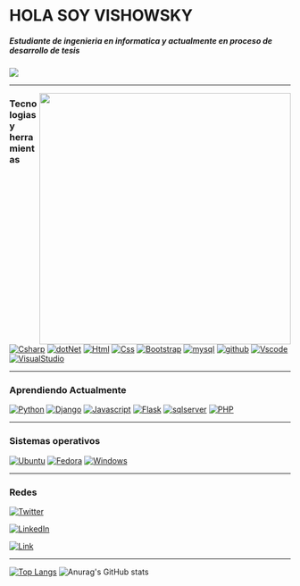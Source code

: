
<p align="center">

# HOLA SOY VISHOWSKY
##### Estudiante de ingenieria en informatica y actualmente en proceso de desarrollo de tesis

</p>


[![](https://komarev.com/ghpvc/?username=vishowsky&color=ff69b4)]()

---

<img  align="right" width="450px" class="ranko" src="[https://media.tenor.com/laLBbWGSlS8AAAAC/akiba-maid-war-akiba-maid-senso.gif](https://i.gifer.com/Z23a.mp4)" ></img>

### Tecnologias y herramientas
[![Csharp](https://img.shields.io/badge/C%23-blueviolet?style=flat&logo=c-sharp&logoColor=white)]()
[![dotNet](https://img.shields.io/badge/.NET-5C2D91?style=flat&logo=.net&logoColor=white)]()
[![Html](https://img.shields.io/badge/HTML-orange?style=flat&logo=html5&logoColor=white)]()
[![Css](https://img.shields.io/badge/CSS-blue?&style=flat&logo=css3&logoColor=white)]()
[![Bootstrap](https://img.shields.io/badge/-Bootstrap-563D7C?style=flat&logo=bootstrap&logoColor=white)]()
[![mysql](https://img.shields.io/badge/MySQL-00000F?style=flat&logo=mysql&logoColor=white)]()
[![github](https://img.shields.io/badge/GitHub-100000?style=flat&logo=github&logoColor=white)]()
[![Vscode](https://img.shields.io/badge/Visual_Studio_Code-0078D4?style=flat&logo=visual%20studio%20code&logoColor=white)]()
[![VisualStudio](https://img.shields.io/badge/Visual_Studio-5C2D91?style=flat&logo=visual%20studio&logoColor=white)]()



---

### Aprendiendo Actualmente

[![Python](https://img.shields.io/badge/Python-3776AB?style=flat&logo=python&logoColor=white)]()
[![Django](https://img.shields.io/badge/Django-092E20?style=flat&logo=django&logoColor=white)]()
[![Javascript](https://img.shields.io/badge/JavaScript-F7DF1E?style=flat&logo=javascript&logoColor=black)]()
[![Flask](https://img.shields.io/badge/Flask-000000?style=flat&logo=flask&logoColor=white)]()
[![sqlserver](https://img.shields.io/badge/Microsoft_SQL_Server-CC2927?style=flat&logo=microsoft-sql-server&logoColor=white)]()
[![PHP](https://img.shields.io/badge/PHP-777BB4?style=flat&logo=php&logoColor=white)]()

---

### Sistemas operativos

[![Ubuntu](https://img.shields.io/badge/Ubuntu-E95420?style=flat&logo=ubuntu&logoColor=white)]()
[![Fedora](https://img.shields.io/badge/Fedora-294172?style=flat&logo=Fedora&logoColor=white)]()
[![Windows](https://img.shields.io/badge/Windows-0078D6?style=flat&logo=windows&logoColor=white)]()

---


### Redes

[![Twitter](https://img.shields.io/badge/Twitter-@Vishoowsky-1DA1F2?style=flat&logo=twitter&logoColor=white&labelColor=101010)](https://twitter.com/vishoowsky)

[![LinkedIn](https://img.shields.io/badge/LinkedIn-Vishowsky-0077B5?style=flat&logo=linkedin&logoColor=white&labelColor=101010)](https://www.linkedin.com/in/vishowsky)

[![Link](https://img.shields.io/badge/Sitio_web-vishowsky.site-39E05B?style=flat&logo=&logoColor=white&labelColor=101010)](https://vishowsky.site)




---

[![Top Langs](https://github-readme-stats.vercel.app/api/top-langs/?username=vishowsky&layout=compact&theme=radical)](https://github.com/anuraghazra/github-readme-stats) ![Anurag's GitHub stats](https://github-readme-stats.vercel.app/api?username=vishowsky&show_icons=true&theme=radical&card_width=400&hide_rank)


</p>

